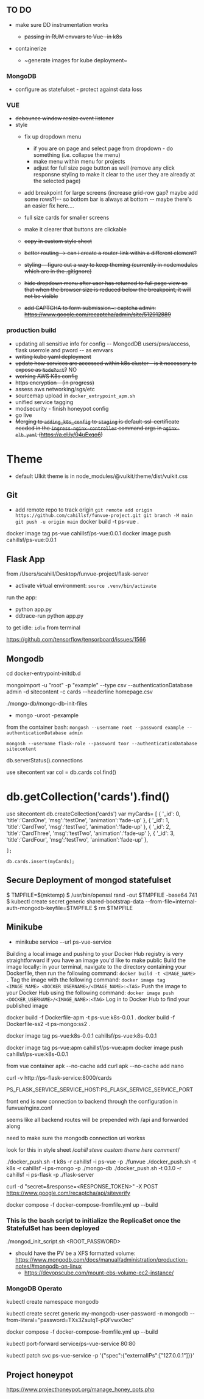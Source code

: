 ## TO DO

- make sure DD instrumentation works
  * ~~passing in RUM envvars to Vue -in k8s~~
  
- containerize 
  * ~generate images for kube deployment~

### MongoDB
  * configure as statefulset - protect against data loss
  
### VUE
- ~~debounce window resize event listener~~
- style
  * fix up dropdown menu
    - if you are on page and select page from dropdown - do something (i.e. collapse the menu)
    - make menu within menu for projects
    - adjust for full size page button as well (remove any click responsne styling to make it clear to the user they are already at the selected page)
  * add breakpoint for large screens (increase grid-row gap?  maybe add some rows?)-- so bottom bar is always at bottom -- maybe there's an easier fix here....
  * full size cards for smaller screens
  * make it clearer that buttons are clickable
  * ~~copy in custom style sheet~~
  * ~~better routing--> can i create a router-link within a different element?~~
  * ~~styling-- figure out a way to keep theming (currently in nodemodules which are in the .gitignore)~~

  * ~~hide dropdown menu after user has returned to full page view so that when the browser size is reduced below the breakpoint, it will not be visible~~

  * ~~add CAPTCHA to form submission~: captcha admin: https://www.google.com/recaptcha/admin/site/512912889~~

### production build
  * updating all sensitive info for config -- MongodDB users/pws/access, flask userrole and pword -- as envvars
  * ~~writing kube yaml deployment~~
  * ~~update how services are accessed within k8s cluster - is it necessary to expose as `NodePort`?~~ NO
  * ~~working AWS K8s config~~
  * ~~https encryption - (in progress)~~
  * assess aws networking/sgs/etc
  * sourcemap upload in `docker_entrypoint_apm.sh`
  * unified service tagging
  * modsecurity - finish honeypot config
  * go live
  * ~~Merging to `adding_k8s_config` to `staging` is default-ssl-certificate needed in the `ingress-nginx-controller` command args in `nginx-elb.yaml` (https://a.cl.ly/04uExqo6)~~




# Theme
* default UIkit theme is in node_modules/@vuikit/theme/dist/vuikit.css


## Git 
* add remote repo to track origin
`
git remote add origin https://github.com/cahillsf/funvue-project.git
git branch -M main
git push -u origin main
`
docker build -t ps-vue .

docker image tag ps-vue cahillsf/ps-vue:0.0.1
docker image push cahillsf/ps-vue:0.0.1


## Flask App
from /Users/scahill/Desktop/funvue-project/flask-server
- activate virtual environment: `source .venv/bin/activate`

run the app:
- python app.py
- ddtrace-run python app.py

to get idle: `idle` from terminal

https://github.com/tensorflow/tensorboard/issues/1566

## Mongodb 
cd docker-entrypoint-initdb.d


mongoimport -u "root" -p "example" --type csv --authenticationDatabase admin -d sitecontent -c cards --headerline homepage.csv

./mongo-db/mongo-db-init-files
* mongo -uroot -pexample

from the container bash: `mongosh --username root --password example --authenticationDatabase admin`

`mongosh --username flask-role --password toor --authenticationDatabase sitecontent`

db.serverStatus().connections

use sitecontent
var col = db.cards
col.find()


#  db.getCollection('cards').find()

use sitecontent
db.createCollection('cards')
var myCards=
	[
		{
            '_id': 0,
            'title':'CardOne',
            'msg':'testOne',
            'animation':'fade-up'
          },
          {
            '_id': 1,
            'title':'CardTwo',
            'msg':'testTwo',
            'animation':'fade-up'
          },
          {
            '_id': 2,
            'title':'CardThree',
            'msg':'testTwo',
            'animation':'fade-up'
          },
          {
            '_id': 3,
            'title':'CardFour',
            'msg':'testTwo',
            'animation':'fade-up'
          },

	];

	db.cards.insert(myCards);

## Secure Deployment of mongod statefulset
$ TMPFILE=$(mktemp)
$ /usr/bin/openssl rand -out $TMPFILE -base64 741
$ kubectl create secret generic shared-bootstrap-data --from-file=internal-auth-mongodb-keyfile=$TMPFILE
$ rm $TMPFILE



## Minikube

* minikube service --url ps-vue-service


Building a local image and pushing to your Docker Hub registry is very straightforward if you have an image you'd like to make public
Build the image locally: in your terminal, navigate to the directory containing your Dockerfile, then run the following command: `docker build -t <IMAGE_NAME> .`
Tag the image with the following command: `docker image tag <IMAGE_NAME> <DOCKER_USERNAME>/<IMAGE_NAME>:<TAG>`
Push the image to your Docker Hub using the following command: `docker image push <DOCKER_USERNAME>/<IMAGE_NAME>:<TAG>`
Log in to Docker Hub to find your published image

docker build -f Dockerfile-apm -t ps-vue:k8s-0.0.1 .
docker build -f Dockerfile-ss2 -t ps-mongo:ss2 .

docker image tag ps-vue:k8s-0.0.1 cahillsf/ps-vue:k8s-0.0.1

docker image tag ps-vue:apm cahillsf/ps-vue:apm
docker image push cahillsf/ps-vue:k8s-0.0.1

from vue container
apk --no-cache add curl
apk --no-cache add nano

curl -v http://ps-flask-service:8000/cards

PS_FLASK_SERVICE_SERVICE_HOST:PS_FLASK_SERVICE_SERVICE_PORT

front end is now connection to backend through the configuration in funvue/nginx.conf

seems like all backend routes will be prepended with /api and forwarded along

need to make sure the mongodb connection uri workss


look for this in style sheet 
/*cahill steve custom theme here comment*/

./docker_push.sh -t k8s -r cahillsf -i ps-vue -p ./funvue
./docker_push.sh -t k8s -r cahillsf -i ps-mongo -p ./mongo-db
./docker_push.sh -t 0.1.0 -r cahillsf -i ps-flask -p ./flask-server


curl -d "secret=<SECRET>&response=<RESPONSE_TOKEN>" -X POST https://www.google.com/recaptcha/api/siteverify


docker compose -f docker-compose-fromfile.yml up --build 


### This is the bash script to initialize the ReplicaSet once the StatefulSet has been deployed

./mongod_init_script.sh <ROOT_PASSWORD>

* should have the PV be a XFS formatted volume: https://www.mongodb.com/docs/manual/administration/production-notes/#mongodb-on-linux
  - https://devopscube.com/mount-ebs-volume-ec2-instance/

### MongoDB Operato

kubectl create namespace mongodb

kubectl create secret generic my-mongodb-user-password -n mongodb --from-literal="password=TXs3ZsuIqT-pQFvwxOec"

docker compose -f docker-compose-fromfile.yml up --build 

kubectl port-forward service/ps-vue-service 80:80

 kubectl patch svc ps-vue-service -p '{"spec":{"externalIPs":["127.0.0.1"]}}'



## Project honeypot

https://www.projecthoneypot.org/manage_honey_pots.php